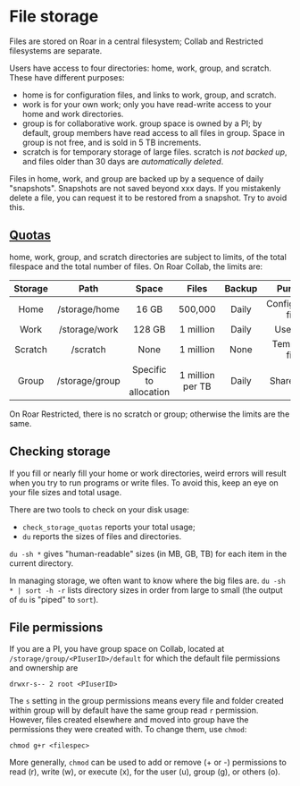 # File storage

Files are stored on Roar in a central filesystem;
Collab and Restricted filesystems are separate.

Users have access to four directories:  home, work, group, and scratch.
These have different purposes:

- home is for configuration files, and links to work, group, and scratch.
- work is for your own work; 
only you have read-write access to your home and work directories.
- group is for collaborative work.  group space is owned by a PI;
by default, group members have read access to all files in group.
Space in group is not free, and is sold in 5 TB increments.
- scratch is for temporary storage of large files.  scratch is *not backed up*, 
and files older than 30 days are *automatically deleted*.

Files in home, work, and group are backed up by a sequence of daily "snapshots". 
Snapshots are not saved beyond xxx days.
If you mistakenly delete a file, you can request it to be restored from a snapshot.
Try to avoid this.

## [Quotas](#quotas)

home, work, group, and scratch directories are subject to limits,
of the total filespace and the total number of files.
On Roar Collab, the limits are:

| Storage | Path | Space | Files | Backup | Purpose |
| :----: | :----: | :----: | :----: | :----: | :----: |
| Home | /storage/home | 16 GB | 500,000 | Daily  | Configuration files |
| Work | /storage/work | 128 GB | 1 million | Daily  | User data |
| Scratch | /scratch | None | 1 million | None | Temporary files |
| Group | /storage/group | Specific to<br>allocation | 1 million <br>per TB | Daily | Shared data |

On Roar Restricted, there is no scratch or group;
otherwise the limits are the same.


## Checking storage

If you fill or nearly fill your home or work directories,
weird errors will result when you try to run programs or write files.
To avoid this, keep an eye on your file sizes and total usage.

There are two tools to check on your disk usage:

- `check_storage_quotas` reports your total usage;
- `du` reports the sizes of files and directories.

`du -sh *` gives "human-readable" sizes (in MB, GB, TB) 
for each item in the current directory.

In managing storage, we often want to know where the big files are.
``
du -sh * | sort -h -r
``
lists directory sizes in order from large to small
(the output of `du` is "piped" to `sort`).

## File permissions

If you are a PI, you have group space on Collab, located at
`/storage/group/<PIuserID>/default`
for which the default file permissions and ownership are
```
drwxr-s-- 2 root <PIuserID>
```

The `s` setting in the group permissions means 
every file and folder created within group
will by default have the same group read `r` permission.
However, files created elsewhere and moved into group 
have the permissions they were created with.
To change them, use `chmod`:
```
chmod g+r <filespec>
```
More generally, `chmod` can be used to add or remove (+ or -) 
permissions to read (r), write (w), or execute (x),
for the user (u), group (g), or others (o).



